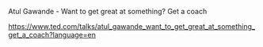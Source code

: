 Atul Gawande - Want to get great at something? Get a coach

https://www.ted.com/talks/atul_gawande_want_to_get_great_at_something_get_a_coach?language=en